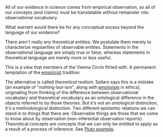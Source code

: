 All of our evidence in science comes from empirical observation, so all of our 
concepts (and claims) must be translatable without remainder into observational 
vocabulary.

What warrant would there be for any conceptual excess beyond the language of our 
evidence?

There aren't really any theoretical entities. We postulate them merely to 
characterize regularities of observable entities. Statements in the 
observational language are simply true or false, whereas statements in 
theoretical language are merely more or less useful.

This is a view that members of the Vienna Circle flirted with. A permanent 
temptation of the [empiricist](/docs/phil/definitions/empiricism.qmd) tradition.

The alternative is called *theoretical realism*. Sellars says this is a mistake 
(an example of "nothing-but-ism", along with 
[emotivism](/docs/phil/definitions/emotivism.qmd) in ethics), originating 
from thinking of the difference between observational vocabulary and theoretical 
vocabulary as an ontological difference in the objects referred to by those 
theories. But it's not an *ontological* distinction, it's a methodological 
distinction. Two different epistemic relations we can stand in to things that 
there are. Observable things are those that we come to know about by observation 
(non-inferential observation reports). Theoretical concepts are concepts that
we can only be entitled to apply as a result of a process of inference. See 
[Pluto example](/docs/phil/situations/pluto.qmd).
